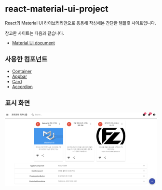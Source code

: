 # react-material-ui-project

React의 Material UI 라이브러리만으로 응용해 작성해본 간단한 템플릿 사이트입니다.

참고한 사이트는 다음과 같습니다.

- [Material Ui document](https://material-ui.com/)

## 사용한 컴포넌트

- [Container](https://material-ui.com/components/container/)
- [Appbar](https://material-ui.com/components/app-bar/)
- [Card](hhttps://material-ui.com/components/cards/)
- [Accordion](https://material-ui.com/components/accordion/)

## 표시 화면

![PageScreenshot](./src/assets/readme_img/PageScreenShot.png)
